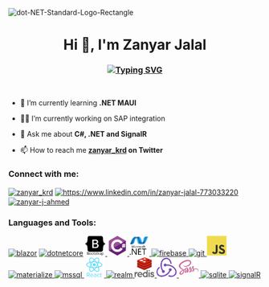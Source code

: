 ![dot-NET-Standard-Logo-Rectangle](https://user-images.githubusercontent.com/45498591/197885267-1f64b1ff-1ff4-4c4a-9351-007ab22471b8.png)

<h1 align="center">Hi 👋, I'm Zanyar Jalal</h1>
<h3 align="center"><a href="https://git.io/typing-svg"><img src="https://readme-typing-svg.herokuapp.com?font=Fira+Code&size=16&pause=1000&color=5A3EE0&width=435&lines=Senior+.NET+developer+from+Iraq+in+Sulaymaniyah" alt="Typing SVG" /></a></h3>

<br />

- 🌱 I’m currently learning **.NET MAUI**

- 👨‍💻 I’m currently working on SAP integration

- 💬 Ask me about **C#, .NET and SignalR**

- 📫 How to reach me **[zanyar_krd](https://twitter.com/zanyar_krd) on Twitter**

<h3 align="left">Connect with me:</h3>
<p align="left">
<a href="https://twitter.com/zanyar_krd" target="blank"><img align="center" src="https://raw.githubusercontent.com/rahuldkjain/github-profile-readme-generator/master/src/images/icons/Social/twitter.svg" alt="zanyar_krd" height="30" width="40" /></a>
<a href="https://linkedin.com/in/https://www.linkedin.com/in/zanyar-jalal-773033220" target="blank"><img align="center" src="https://raw.githubusercontent.com/rahuldkjain/github-profile-readme-generator/master/src/images/icons/Social/linked-in-alt.svg" alt="https://www.linkedin.com/in/zanyar-jalal-773033220" height="30" width="40" /></a>
<a href="https://stackoverflow.com/users/zanyar-j-ahmed" target="blank"><img align="center" src="https://raw.githubusercontent.com/rahuldkjain/github-profile-readme-generator/master/src/images/icons/Social/stack-overflow.svg" alt="zanyar-j-ahmed" height="30" width="40" /></a>
</p>

<h3 align="left">Languages and Tools:</h3>
<p align="left"> <a target="_blank" rel="noopener noreferrer nofollow" href="https://camo.githubusercontent.com/7314a0b1d1f099ca9b6b94c2bd498c7d986e1e654a5b22fa22b80dab0be89b02/68747470733a2f2f65766572796461792e636f6465732f77702d636f6e74656e742f75706c6f6164732f323031392f31322f4272616e64426c617a6f725f6e6f68616c6f5f31303030782e706e67"><img src="https://camo.githubusercontent.com/7314a0b1d1f099ca9b6b94c2bd498c7d986e1e654a5b22fa22b80dab0be89b02/68747470733a2f2f65766572796461792e636f6465732f77702d636f6e74656e742f75706c6f6164732f323031392f31322f4272616e64426c617a6f725f6e6f68616c6f5f31303030782e706e67" alt="blazor" width="40" height="40" data-canonical-src="https://everyday.codes/wp-content/uploads/2019/12/BrandBlazor_nohalo_1000x.png" style="max-width: 100%;"></a> 
<a target="_blank" rel="noopener noreferrer nofollow" href="https://camo.githubusercontent.com/09a074fcc6a4c2c8aa3cfc3538aa29107805e5404c197f3d54df4b4e8d3765fa/68747470733a2f2f75706c6f61642e77696b696d656469612e6f72672f77696b6970656469612f636f6d6d6f6e732f7468756d622f652f65652f2e4e45545f436f72655f4c6f676f2e7376672f3230343870782d2e4e45545f436f72655f4c6f676f2e7376672e706e67"><img src="https://camo.githubusercontent.com/09a074fcc6a4c2c8aa3cfc3538aa29107805e5404c197f3d54df4b4e8d3765fa/68747470733a2f2f75706c6f61642e77696b696d656469612e6f72672f77696b6970656469612f636f6d6d6f6e732f7468756d622f652f65652f2e4e45545f436f72655f4c6f676f2e7376672f3230343870782d2e4e45545f436f72655f4c6f676f2e7376672e706e67" alt="dotnetcore" width="40" height="40" data-canonical-src="https://upload.wikimedia.org/wikipedia/commons/thumb/e/ee/.NET_Core_Logo.svg/2048px-.NET_Core_Logo.svg.png" style="max-width: 100%;"></a> <a href="https://getbootstrap.com" target="_blank" rel="noreferrer"> <img src="https://raw.githubusercontent.com/devicons/devicon/master/icons/bootstrap/bootstrap-plain-wordmark.svg" alt="bootstrap" width="40" height="40"/> </a> <a href="https://www.w3schools.com/cs/" target="_blank" rel="noreferrer"> <img src="https://raw.githubusercontent.com/devicons/devicon/master/icons/csharp/csharp-original.svg" alt="csharp" width="40" height="40"/> </a>  <a href="https://dotnet.microsoft.com/" target="_blank" rel="noreferrer"> <img src="https://raw.githubusercontent.com/devicons/devicon/master/icons/dot-net/dot-net-original-wordmark.svg" alt="dotnet" width="40" height="40"/> </a> <a href="https://firebase.google.com/" target="_blank" rel="noreferrer"> <img src="https://www.vectorlogo.zone/logos/firebase/firebase-icon.svg" alt="firebase" width="40" height="40"/> </a> <a href="https://git-scm.com/" target="_blank" rel="noreferrer"> <img src="https://www.vectorlogo.zone/logos/git-scm/git-scm-icon.svg" alt="git" width="40" height="40"/> </a> <a href="https://developer.mozilla.org/en-US/docs/Web/JavaScript" target="_blank" rel="noreferrer"> <img src="https://raw.githubusercontent.com/devicons/devicon/master/icons/javascript/javascript-original.svg" alt="javascript" width="40" height="40"/> </a> <a href="https://materializecss.com/" target="_blank" rel="noreferrer"> <img src="https://raw.githubusercontent.com/prplx/svg-logos/5585531d45d294869c4eaab4d7cf2e9c167710a9/svg/materialize.svg" alt="materialize" width="40" height="40"/> </a> <a href="https://www.microsoft.com/en-us/sql-server" target="_blank" rel="noreferrer"> <img src="https://www.svgrepo.com/show/303229/microsoft-sql-server-logo.svg" alt="mssql" width="40" height="40"/> </a> <a href="https://reactjs.org/" target="_blank" rel="noreferrer"> <img src="https://raw.githubusercontent.com/devicons/devicon/master/icons/react/react-original-wordmark.svg" alt="react" width="40" height="40"/> </a> <a href="https://realm.io/" target="_blank" rel="noreferrer"> <img src="https://raw.githubusercontent.com/bestofjs/bestofjs-webui/8665e8c267a0215f3159df28b33c365198101df5/public/logos/realm.svg" alt="realm" width="40" height="40"/> </a> <a href="https://redis.io" target="_blank" rel="noreferrer"> <img src="https://raw.githubusercontent.com/devicons/devicon/master/icons/redis/redis-original-wordmark.svg" alt="redis" width="40" height="40"/> </a> <a href="https://redux.js.org" target="_blank" rel="noreferrer"> <img src="https://raw.githubusercontent.com/devicons/devicon/master/icons/redux/redux-original.svg" alt="redux" width="40" height="40"/> </a> <a href="https://sass-lang.com" target="_blank" rel="noreferrer"> <img src="https://raw.githubusercontent.com/devicons/devicon/master/icons/sass/sass-original.svg" alt="sass" width="40" height="40"/> </a> <a href="https://www.sqlite.org/" target="_blank" rel="noreferrer"> <img src="https://www.vectorlogo.zone/logos/sqlite/sqlite-icon.svg" alt="sqlite" width="40" height="40"/> </a> 
<a href="https://dotnet.microsoft.com/en-us/apps/aspnet/signalr" target="_blank" rel="noreferrer"> <img src="https://miro.medium.com/max/1200/0*ILbItnzDfSZhZwSn.png" alt="signalR" width="100" height="40"/> </a> </p>
